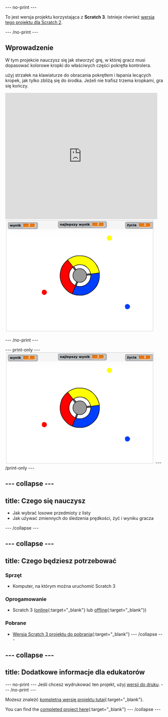 \--- no-print \---

To jest wersja projektu korzystająca z **Scratch 3**. Istnieje również [wersja tego projektu dla Scratch 2](https://projects.raspberrypi.org/en/projects/catch-the-dots-scratch2).

\--- /no-print \---

## Wprowadzenie

W tym projekcie nauczysz się jak stworzyć grę, w której gracz musi dopasować kolorowe kropki do właściwych części pokrętła kontrolera.

użyj strzałek na klawiaturze do obracania pokrętłem i łapania lecących kropek, jak tylko zbliżą się do środka. Jeżeli nie trafisz trzema kropkami, gra się kończy.

<div class="scratch-preview">
  <iframe allowtransparency="true" width="485" height="402" src="https://scratch.mit.edu/projects/embed/252923761/?autostart=false" frameborder="0" scrolling="no"></iframe>
  <img src="images/dots-final.png">
</div>

\--- /no-print \---

\--- print-only \--- ![Dots screenshot](images/dots-final.png) \--- /print-only \---

## \--- collapse \---

## title: Czego się nauczysz

+ Jak wybrać losowe przedmioty z listy
+ Jak używać zmiennych do śledzenia prędkości, żyć i wyniku gracza

\--- /collapse \---

## \--- collapse \---

## title: Czego będziesz potrzebować

### Sprzęt

+ Komputer, na którym można uruchomić Scratch 3

### Oprogamowanie

+ Scratch 3 ([online](http://rpf.io/scratchon){:target="_blank"} lub [offline](http://rpf.io/scratchoff){:target="_blank"})

### Pobrane

+ [Wersja Scratch 3 projektu do pobrania](http://rpf.io/p/en/catch-the-dots-go){:target="_blank"} \--- /collapse \---

## \--- collapse \---

## title: Dodatkowe informacje dla edukatorów

\--- no-print \--- Jeśli chcesz wydrukować ten projekt, użyj [wersji do druku](https://projects.raspberrypi.org/en/projects/catch-the-dots/print). \--- /no-print \---

Możesz znaleźć [kompletną wersję projektu tutaj](http://rpf.io/p/en/catch-the-dots-get){:target="_blank"}.

You can find the [completed project here](https://scratch.mit.edu/projects/252923761/#editor){:target="_blank"} \--- /collapse \---